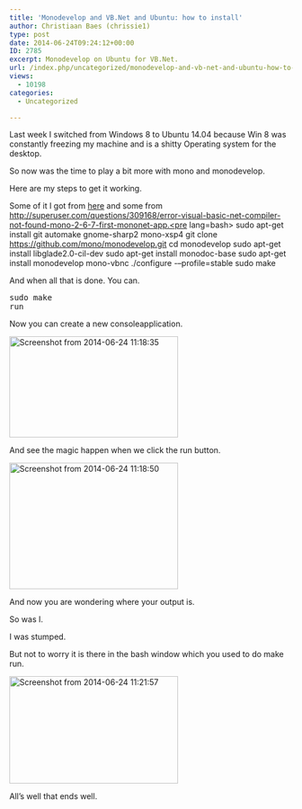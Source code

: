 ```yaml
---
title: 'Monodevelop and VB.Net and Ubuntu: how to install'
author: Christiaan Baes (chrissie1)
type: post
date: 2014-06-24T09:24:12+00:00
ID: 2785
excerpt: Monodevelop on Ubuntu for VB.Net.
url: /index.php/uncategorized/monodevelop-and-vb-net-and-ubuntu-how-to-install/
views:
  - 10198
categories:
  - Uncategorized

---
```

Last week I switched from Windows 8 to Ubuntu 14.04 because Win 8 was constantly freezing my machine and is a shitty Operating system for the desktop. 

So now was the time to play a bit more with mono and monodevelop. 

Here are my steps to get it working.

Some of it I got from [here][1] and some from http://superuser.com/questions/309168/error-visual-basic-net-compiler-not-found-mono-2-6-7-first-mononet-app.<pre lang=bash> sudo apt-get install git automake gnome-sharp2 mono-xsp4 git clone https://github.com/mono/monodevelop.git cd monodevelop sudo apt-get install libglade2.0-cil-dev sudo apt-get install monodoc-base sudo apt-get install monodevelop mono-vbnc ./configure -–profile=stable sudo make </pre> 

And when all that is done. You can.<pre lang=bash>sudo make run</pre> 

Now you can create a new consoleapplication.

[<img src="/wp-content/uploads/2014/06/Screenshot-from-2014-06-24-111835-300x180.png" alt="Screenshot from 2014-06-24 11:18:35" width="300" height="180" class="alignnone size-medium wp-image-2787" srcset="/wp-content/uploads/2014/06/Screenshot-from-2014-06-24-111835-300x180.png 300w, /wp-content/uploads/2014/06/Screenshot-from-2014-06-24-111835.png 930w" sizes="(max-width: 300px) 100vw, 300px" />][2]

And see the magic happen when we click the run button.

[<img src="/wp-content/uploads/2014/06/Screenshot-from-2014-06-24-111850-300x225.png" alt="Screenshot from 2014-06-24 11:18:50" width="300" height="225" class="alignnone size-medium wp-image-2786" srcset="/wp-content/uploads/2014/06/Screenshot-from-2014-06-24-111850-300x225.png 300w, /wp-content/uploads/2014/06/Screenshot-from-2014-06-24-111850.png 1000w" sizes="(max-width: 300px) 100vw, 300px" />][3]
  
And now you are wondering where your output is.
  
So was I.
  
I was stumped.
  
But not to worry it is there in the bash window which you used to do make run.

[<img src="/wp-content/uploads/2014/06/Screenshot-from-2014-06-24-112157-300x191.png" alt="Screenshot from 2014-06-24 11:21:57" width="300" height="191" class="alignnone size-medium wp-image-2788" srcset="/wp-content/uploads/2014/06/Screenshot-from-2014-06-24-112157-300x191.png 300w, /wp-content/uploads/2014/06/Screenshot-from-2014-06-24-112157.png 562w" sizes="(max-width: 300px) 100vw, 300px" />][4]

All&#8217;s well that ends well.

 [1]: http://anangbakti.wordpress.com/2014/05/16/install-monodevelop-5-1-on-fresh-ubuntu-14-04-lts-64bit/
 [2]: /wp-content/uploads/2014/06/Screenshot-from-2014-06-24-111835.png
 [3]: /wp-content/uploads/2014/06/Screenshot-from-2014-06-24-111850.png
 [4]: /wp-content/uploads/2014/06/Screenshot-from-2014-06-24-112157.png